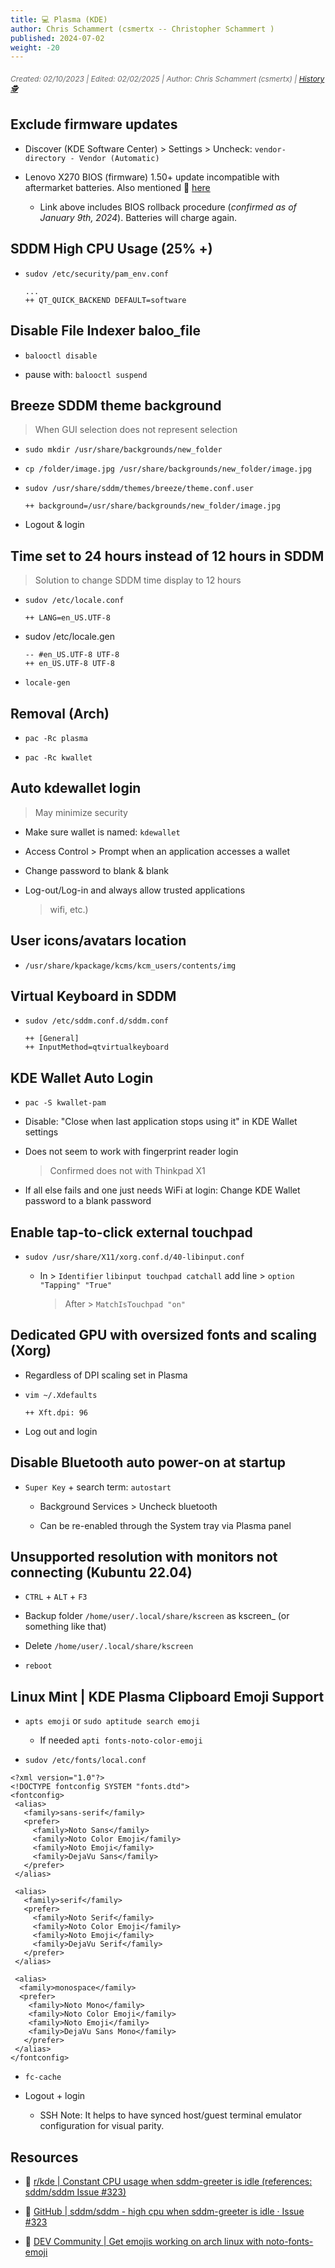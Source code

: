 ```yaml
---
title: 💻 Plasma (KDE)
author: Chris Schammert (csmertx -- Christopher Schammert )
published: 2024-07-02
weight: -20
---
```


<!-- The content of this website was written by Christopher Schammert aka Chris Schammert -->

###### <p style="font-size:12px"><span style="color:dimgray">_Created: 02/10/2023 | Edited: 02/02/2025 | Author: Chris Schammert (csmertx) | [History 🕵️](https://github.com/csmertx/csmertx.github.io/commits/main/content/Linux/DEs/kde_plasma.md "Github.com | csmertx \ csmertx.github.io \ commits \ main \ content \ Linux \ Desktop Environments \ Plasma (KDE)")_</span></p>

## Exclude firmware updates

- Discover (KDE Software Center) > Settings > Uncheck: ```vendor-directory - Vendor (Automatic)```

- Lenovo X270 BIOS (firmware) 1.50+ update incompatible with aftermarket batteries. Also mentioned 🔗 [here](/Windows_and_DOS/win_dos_vm#windows-activation-in-vm "Windows and DOS VMs / Windows Activation in VM")

    - Link above includes BIOS rollback procedure (_confirmed as of January 9th, 2024_). Batteries will charge again.

## SDDM High CPU Usage (25% +)

- ```sudov /etc/security/pam_env.conf```

    ```
    ...
    ++ QT_QUICK_BACKEND DEFAULT=software
    ```

## Disable File Indexer baloo_file

- ```balooctl disable```

- pause with: ```balooctl suspend```

## Breeze SDDM theme background

> When GUI selection does not represent selection

- ```sudo mkdir /usr/share/backgrounds/new_folder```

- ```cp /folder/image.jpg /usr/share/backgrounds/new_folder/image.jpg```

- ```sudov /usr/share/sddm/themes/breeze/theme.conf.user```

    ```
    ++ background=/usr/share/backgrounds/new_folder/image.jpg
    ```

- Logout & login

## Time set to 24 hours instead of 12 hours in SDDM

> Solution to change SDDM time display to 12 hours

- ```sudov /etc/locale.conf```

    ```
    ++ LANG=en_US.UTF-8
    ```

- sudov /etc/locale.gen

    ```
    -- #en_US.UTF-8 UTF-8
    ++ en_US.UTF-8 UTF-8
    ```

- ```locale-gen```

## Removal (Arch)

- ```pac -Rc plasma```

- ```pac -Rc kwallet```

## Auto kdewallet login

> May minimize security

- Make sure wallet is named: ```kdewallet```

- Access Control > Prompt when an application accesses a wallet

- Change password to blank & blank

- Log-out/Log-in and always allow trusted applications

    > wifi, etc.)

## User icons/avatars location

- ```/usr/share/kpackage/kcms/kcm_users/contents/img```

## Virtual Keyboard in SDDM
- ```sudov /etc/sddm.conf.d/sddm.conf```

    ```
    ++ [General]
    ++ InputMethod=qtvirtualkeyboard
    ```

## KDE Wallet Auto Login

- ```pac -S kwallet-pam```

- Disable: "Close when last application stops using it" in KDE Wallet settings

- Does not seem to work with fingerprint reader login

    > Confirmed does not with Thinkpad X1

- If all else fails and one just needs WiFi at login: Change KDE Wallet password to a blank password

## Enable tap-to-click external touchpad

- ```sudov /usr/share/X11/xorg.conf.d/40-libinput.conf```

    - In > ```Identifier``` ```libinput touchpad catchall``` add line > ```option "Tapping" "True"```
        
        > After > ```MatchIsTouchpad "on"```

## Dedicated GPU with oversized fonts and scaling (Xorg)

- Regardless of DPI scaling set in Plasma

- ```vim ~/.Xdefaults```

    ```
    ++ Xft.dpi: 96
    ```

- Log out and login

## Disable Bluetooth auto power-on at startup

- ```Super Key``` + search term: ```autostart```

    - Background Services > Uncheck bluetooth

    - Can be re-enabled through the System tray via Plasma panel

## Unsupported resolution with monitors not connecting (Kubuntu 22.04)

- ```CTRL``` + ```ALT``` + ```F3```

- Backup folder ```/home/user/.local/share/kscreen``` as kscreen_ (or something like that)

- Delete ```/home/user/.local/share/kscreen```

- ```reboot```

## Linux Mint | KDE Plasma Clipboard Emoji Support

- ```apts emoji``` or ```sudo aptitude search emoji```

    - If needed ```apti fonts-noto-color-emoji```

- ```sudov /etc/fonts/local.conf```

```
<?xml version="1.0"?>
<!DOCTYPE fontconfig SYSTEM "fonts.dtd">
<fontconfig>
 <alias>
   <family>sans-serif</family>
   <prefer>
     <family>Noto Sans</family>
     <family>Noto Color Emoji</family>
     <family>Noto Emoji</family>
     <family>DejaVu Sans</family>
   </prefer> 
 </alias>

 <alias>
   <family>serif</family>
   <prefer>
     <family>Noto Serif</family>
     <family>Noto Color Emoji</family>
     <family>Noto Emoji</family>
     <family>DejaVu Serif</family>
   </prefer>
 </alias>

 <alias>
  <family>monospace</family>
  <prefer>
    <family>Noto Mono</family>
    <family>Noto Color Emoji</family>
    <family>Noto Emoji</family>
    <family>DejaVu Sans Mono</family>
   </prefer>
 </alias>
</fontconfig>
```
- ```fc-cache```
- Logout + login

    - SSH Note: It helps to have synced host/guest terminal emulator configuration for visual parity.

## Resources

- 🔗 [r/kde | Constant CPU usage when sddm-greeter is idle (references: sddm/sddm Issue #323)](https://www.reddit.com/r/kde/comments/u4chnl/constant_cpu_usage_when_sddmgreeter_is_idle/)

- 🔗 [GitHub | sddm/sddm - high cpu when sddm-greeter is idle · Issue #323](https://github.com/sddm/sddm/issues/323)

- 🔗 [DEV Community | Get emojis working on arch linux with noto-fonts-emoji](https://dev.to/darksmile92/get-emojis-working-on-arch-linux-with-noto-fonts-emoji-2a9 "DEV Community | Get emojis working on arch linux with noto-fonts-emoji")